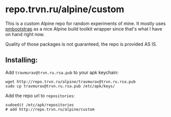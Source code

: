 # repo.trvn.ru/alpine/custom

This is a custom Alpine repo for random experiments of mine.
It mostly uses [pmbootstrap](https://gitlab.com/postmarketOS/pmbootstrap) as a
nice Alpine build toolkit wrapper since that's what I have on hand right now.

Quality of those packages is not guaranteed, the repo is provided AS IS.

## Installing:

Add `travmurav@trvn.ru.rsa.pub` to your apk keychain:
```
wget http://repo.trvn.ru/alpine/travmurav@trvn.ru.rsa.pub 
sudo cp travmurav@trvn.ru.rsa.pub /etc/apk/keys/
```

Add the repo url to `repositories`:
```
sudoedit /etc/apk/repositories
# add http://repo.trvn.ru/alpine/custom
```



